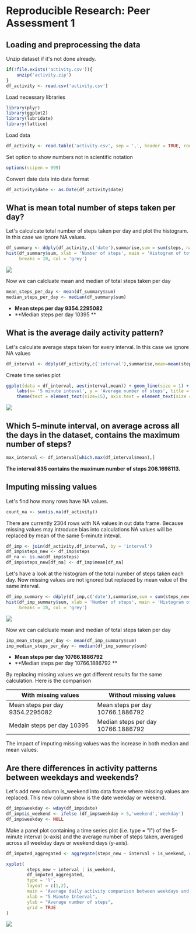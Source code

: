 # Reproducible Research: Peer Assessment 1


## Loading and preprocessing the data


Unzip dataset if it's not done already.


```r
if(!file.exists('activity.csv')){
    unzip('activity.zip')
}
df_activity <- read.csv('activity.csv')
```
Load necessary libraries


```r
library(plyr)
library(ggplot2)
library(lubridate)
library(lattice)
```

Load data

```r
df_activity <- read.table('activity.csv', sep = ',', header = TRUE, row.names = NULL, quote = "\"",stringsAsFactors=FALSE)
```

Set option to show numbers not in scientific notation


```r
options(scipen = 999)
```

 Convert date data into date format


```r
df_activity$date <- as.Date(df_activity$date)
```

## What is mean total number of steps taken per day?

Let's calculcate total number of steps taken per day and plot the histogram. In this case we ignore NA values.


```r
df_summary <- ddply(df_activity,c('date'),summarise,sum = sum(steps, na.rm = TRUE))
hist(df_summary$sum, xlab = 'Number of steps', main = 'Histogram of total number of steps taken per day',
     breaks = 10, col = 'grey')
```

![](PA1_template_files/figure-html/unnamed-chunk-6-1.png) 

Now we can calcluate mean and median of total steps taken per day


```r
mean_steps_per_day <- mean(df_summary$sum)
median_steps_per_day <- median(df_summary$sum)
```

 - **Mean steps per day  9354.2295082**
 - **Median steps per day 10395 **

## What is the average daily activity pattern?

Let's calculate average steps taken for every interval. In this case we ignore NA values


```r
df_interval <- ddply(df_activity,c('interval'),summarise,mean=mean(steps, na.rm = TRUE))
```

Create time series plot

```r
ggplot(data = df_interval, aes(interval,mean)) + geom_line(size = 1) +
    labs(x= '5 minute inteval', y = 'Average number of steps', title = 'Average daily activity') +
    theme(text = element_text(size=15), axis.text = element_text(size = 15))
```

![](PA1_template_files/figure-html/unnamed-chunk-9-1.png) 

## Which 5-minute interval, on average across all the days in the dataset, contains the maximum number of steps?


```r
max_interval <- df_interval[which.max(df_interval$mean),]
```
**The interval 835 contains the maximum number of steps 206.1698113.**

## Imputing missing values

Let's find how many rows have NA values.

```r
count_na <- sum(is.na(df_activity))
```

There are currently 2304 rows with NA values in out data frame. Because missing values may introduce bias into calculations  NA values will be replaced by mean of the same 5-minute inteval.


```r
df_imp <- join(df_activity,df_interval, by = 'interval')
df_imp$steps_new <- df_imp$steps
df_na <- is.na(df_imp$steps)
df_imp$steps_new[df_na] <- df_imp$mean[df_na]
```

Let's have a look at the histogram of the total number of steps taken each day. Now missing values are not ignored but replaced by mean value of the same interval.


```r
df_imp_summary <- ddply(df_imp,c('date'),summarise,sum = sum(steps_new, na.rm = FALSE))
hist(df_imp_summary$sum, xlab = 'Number of steps', main = 'Histogram of total number of steps taken per day',
     breaks = 10, col = 'grey')
```

![](PA1_template_files/figure-html/unnamed-chunk-13-1.png) 

Now we can calcluate mean and median of total steps taken per day


```r
imp_mean_steps_per_day <- mean(df_imp_summary$sum)
imp_median_steps_per_day <- median(df_imp_summary$sum)
```

 - **Mean steps per day  10766.1886792**
 - **Median steps per day 10766.1886792 **
 
By replacing missing values we got different results for  the same calculation. Here is the comparison

With missing values | Without missing values
------------------- | -----------------------
Mean steps per day 9354.2295082| Mean steps per day 10766.1886792
Medain steps per day 10395 | Median steps per day 10766.1886792

The impact of imputing missing values was the increase in both median and mean values.

## Are there differences in activity patterns between weekdays and weekends?

Let's add new column is_weekend into data frame where missing values are replaced. This new column show is the date weekday or weekend.


```r
df_imp$weekday <- wday(df_imp$date)
df_imp$is_weekend <- ifelse (df_imp$weekday > 5,'weekend','weekday')
df_imp$weekday <- NULL
```
Make a panel plot containing a time series plot (i.e. type = "l") of the 5-minute interval (x-axis) and the average number of steps taken, averaged across all weekday days or weekend days (y-axis). 


```r
df_imputed_aggregated <- aggregate(steps_new ~ interval + is_weekend, data=df_imp, mean)

xyplot(
        steps_new ~ interval | is_weekend,
        df_imputed_aggregated,
        type = 'l',
        layout = c(1,2),
        main = 'Average daily activity comparison between weekdays and weekends',
        xlab = "5 Minute Interval",
        ylab = "Average number of steps",
        grid = TRUE
)
```

![](PA1_template_files/figure-html/unnamed-chunk-16-1.png) 
